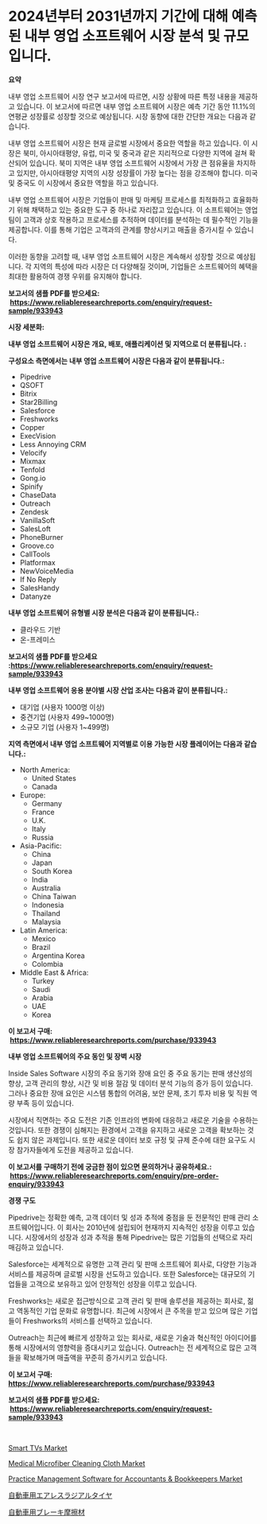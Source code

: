 <p><h1>2024년부터 2031년까지 기간에 대해 예측된 내부 영업 소프트웨어 시장 분석 및 규모입니다.</h1></p><p><strong>요약</strong></p>
<p><p>내부 영업 소프트웨어 시장 연구 보고서에 따르면, 시장 상황에 따른 특정 내용을 제공하고 있습니다. 이 보고서에 따르면 내부 영업 소프트웨어 시장은 예측 기간 동안 11.1%의 연평균 성장률로 성장할 것으로 예상됩니다. 시장 동향에 대한 간단한 개요는 다음과 같습니다.</p><p>내부 영업 소프트웨어 시장은 현재 글로벌 시장에서 중요한 역할을 하고 있습니다. 이 시장은 북미, 아시아태평양, 유럽, 미국 및 중국과 같은 지리적으로 다양한 지역에 걸쳐 확산되어 있습니다. 북미 지역은 내부 영업 소프트웨어 시장에서 가장 큰 점유율을 차지하고 있지만, 아시아태평양 지역의 시장 성장률이 가장 높다는 점을 강조해야 합니다. 미국 및 중국도 이 시장에서 중요한 역할을 하고 있습니다.</p><p>내부 영업 소프트웨어 시장은 기업들이 판매 및 마케팅 프로세스를 최적화하고 효율화하기 위해 채택하고 있는 중요한 도구 중 하나로 자리잡고 있습니다. 이 소프트웨어는 영업 팀이 고객과 상호 작용하고 프로세스를 추적하며 데이터를 분석하는 데 필수적인 기능을 제공합니다. 이를 통해 기업은 고객과의 관계를 향상시키고 매출을 증가시킬 수 있습니다.</p><p>이러한 동향을 고려할 때, 내부 영업 소프트웨어 시장은 계속해서 성장할 것으로 예상됩니다. 각 지역의 특성에 따라 시장은 더 다양해질 것이며, 기업들은 소프트웨어의 혜택을 최대한 활용하여 경쟁 우위를 유지해야 합니다.</p></p>
<p><strong>보고서의 샘플 PDF를 받으세요: &nbsp;<a href="https://www.reliableresearchreports.com/enquiry/request-sample/933943">https://www.reliableresearchreports.com/enquiry/request-sample/933943</a></strong></p>
<p><strong>시장 세분화:</strong></p>
<p><strong> 내부 영업 소프트웨어 시장은 개요, 배포, 애플리케이션 및 지역으로 더 분류됩니다. :</strong></p>
<p><strong>구성요소 측면에서는 내부 영업 소프트웨어 시장은 다음과 같이 분류됩니다.:</strong></p>
<p><ul><li>Pipedrive</li><li>QSOFT</li><li>Bitrix</li><li>Star2Billing</li><li>Salesforce</li><li>Freshworks</li><li>Copper</li><li>ExecVision</li><li>Less Annoying CRM</li><li>Velocify</li><li>Mixmax</li><li>Tenfold</li><li>Gong.io</li><li>Spinify</li><li>ChaseData</li><li>Outreach</li><li>Zendesk</li><li>VanillaSoft</li><li>SalesLoft</li><li>PhoneBurner</li><li>Groove.co</li><li>CallTools</li><li>Platformax</li><li>NewVoiceMedia</li><li>If No Reply</li><li>SalesHandy</li><li>Datanyze</li></ul></p>
<p><strong> 내부 영업 소프트웨어 유형별 시장 분석은 다음과 같이 분류됩니다.:</strong></p>
<p><ul><li>클라우드 기반</li><li>온-프레미스</li></ul></p>
<p><strong>보고서의 샘플 PDF를 받으세요 :<a href="https://www.reliableresearchreports.com/enquiry/request-sample/933943">https://www.reliableresearchreports.com/enquiry/request-sample/933943</a></strong></p>
<p><strong> 내부 영업 소프트웨어 응용 분야별 시장 산업 조사는 다음과 같이 분류됩니다.:</strong></p>
<p><ul><li>대기업 (사용자 1000명 이상)</li><li>중견기업 (사용자 499~1000명)</li><li>소규모 기업 (사용자 1~499명)</li></ul></p>
<p><strong>지역 측면에서 내부 영업 소프트웨어 지역별로 이용 가능한 시장 플레이어는 다음과 같습니다.:</strong></p>
<p><ul>
    <li>
        North America:
        <ul>
            <li>United States</li>
            <li>Canada</li>
        </ul>
    </li>
    <li>
        Europe:
        <ul>
            <li>Germany</li>
            <li>France</li>
            <li>U.K.</li>
            <li>Italy</li>
            <li>Russia</li>
        </ul>
    </li>
    <li>
        Asia-Pacific:
        <ul>
            <li>China</li>
            <li>Japan</li>
            <li>South Korea</li>
            <li>India</li>
            <li>Australia</li>
            <li>China Taiwan</li>
            <li>Indonesia</li>
            <li>Thailand</li>
            <li>Malaysia</li>
        </ul>
    </li>
    <li>
        Latin America:
        <ul>
            <li>Mexico</li>
            <li>Brazil</li>
            <li>Argentina Korea</li>
            <li>Colombia</li>
        </ul>
    </li>
    <li>
        Middle East & Africa:
        <ul>
            <li>Turkey</li>
            <li>Saudi</li>
            <li>Arabia</li>
            <li>UAE</li>
            <li>Korea</li>
        </ul>
    </li>
    </ul></p>
<p><strong>이 보고서 구매: &nbsp;<a href="https://www.reliableresearchreports.com/purchase/933943">https://www.reliableresearchreports.com/purchase/933943</a></strong></p>
<p><strong>내부 영업 소프트웨어의 주요 동인 및 장벽 시장</strong></p>
<p><p>Inside Sales Software 시장의 주요 동기와 장애 요인 중 주요 동기는 판매 생산성의 향상, 고객 관리의 향상, 시간 및 비용 절감 및 데이터 분석 기능의 증가 등이 있습니다. 그러나 중요한 장애 요인은 시스템 통합의 어려움, 보안 문제, 초기 투자 비용 및 직원 역량 부족 등이 있습니다.</p><p>시장에서 직면하는 주요 도전은 기존 인프라의 변화에 대응하고 새로운 기술을 수용하는 것입니다. 또한 경쟁이 심해지는 환경에서 고객을 유지하고 새로운 고객을 확보하는 것도 쉽지 않은 과제입니다. 또한 새로운 데이터 보호 규정 및 규제 준수에 대한 요구도 시장 참가자들에게 도전을 제공하고 있습니다.</p></p>
<p><strong>이 보고서를 구매하기 전에 궁금한 점이 있으면 문의하거나 공유하세요.: &nbsp;<a href="https://www.reliableresearchreports.com/enquiry/pre-order-enquiry/933943">https://www.reliableresearchreports.com/enquiry/pre-order-enquiry/933943</a></strong></p>
<p><strong>경쟁 구도</strong></p>
<p><p>Pipedrive는 정확한 예측, 고객 데이터 및 성과 추적에 중점을 둔 전문적인 판매 관리 소프트웨어입니다. 이 회사는 2010년에 설립되어 현재까지 지속적인 성장을 이루고 있습니다. 시장에서의 성장과 성과 추적을 통해 Pipedrive는 많은 기업들의 선택으로 자리매김하고 있습니다.</p><p> Salesforce는 세계적으로 유명한 고객 관리 및 판매 소프트웨어 회사로, 다양한 기능과 서비스를 제공하며 글로벌 시장을 선도하고 있습니다. 또한 Salesforce는 대규모의 기업들을 고객으로 보유하고 있어 안정적인 성장을 이루고 있습니다.</p><p> Freshworks는 새로운 접근방식으로 고객 관리 및 판매 솔루션을 제공하는 회사로, 젊고 역동적인 기업 문화로 유명합니다. 최근에 시장에서 큰 주목을 받고 있으며 많은 기업들이 Freshworks의 서비스를 선택하고 있습니다.</p><p>Outreach는 최근에 빠르게 성장하고 있는 회사로, 새로운 기술과 혁신적인 아이디어를 통해 시장에서의 영향력을 증대시키고 있습니다. Outreach는 전 세계적으로 많은 고객들을 확보해가며 매출액을 꾸준히 증가시키고 있습니다.</p></p>
<p><strong>이 보고서 구매: &nbsp; <a href="https://www.reliableresearchreports.com/purchase/933943">https://www.reliableresearchreports.com/purchase/933943</a></strong></p>
<p><strong>보고서의 샘플 PDF를 받으세요: &nbsp;<a href="https://www.reliableresearchreports.com/enquiry/request-sample/933943">https://www.reliableresearchreports.com/enquiry/request-sample/933943</a></strong><strong></strong></p>
<p>&nbsp;</p>
<p><p><a href="https://view.publitas.com/reportprime-1/smart-tvs-market-size-focuses-on-market-dynamics-in-depth-analysis-and-future-projections-of-its-market-forecasted-for-period-from-2024-to-2031/">Smart TVs Market</a></p><p><a href="https://github.com/mauripalmi/Market-Research-Report-List-2/blob/main/medical-microfiber-cleaning-cloth-market.md">Medical Microfiber Cleaning Cloth Market</a></p><p><a href="https://unruly-ladybug-44b.notion.site/Practice-Management-Software-for-Accountants-Bookkeepers-Market-Size-Growing-and-Forecasted-for-pe-8d4949beb5114efaafb6a9c6f9a03336">Practice Management Software for Accountants & Bookkeepers Market</a></p><p><a href="https://medium.com/@suysuyheng/%E8%87%AA%E5%8B%95%E8%BB%8A%E7%94%A8%E3%82%A8%E3%82%A2%E3%83%AC%E3%82%B9%E3%83%A9%E3%82%B8%E3%82%A2%E3%83%AB%E3%82%BF%E3%82%A4%E3%83%A4%E5%B8%82%E5%A0%B4%E8%A6%8F%E6%A8%A1%E3%81%AF-%E4%B8%96%E7%95%8C%E3%81%AE%E7%94%A3%E6%A5%AD%E3%81%AB%E3%81%8A%E3%81%91%E3%82%8B%E6%9C%80%E9%81%A9%E3%81%AA%E3%83%9E%E3%83%BC%E3%82%B1%E3%83%86%E3%82%A3%E3%83%B3%E3%82%B0%E3%83%81%E3%83%A3%E3%83%8D%E3%83%AB%E3%82%92%E7%A4%BA%E3%81%97%E3%81%A6%E3%81%84%E3%81%BE%E3%81%99-00f2614dc987">自動車用エアレスラジアルタイヤ</a></p><p><a href="https://medium.com/@cecuraprangm/%E8%87%AA%E5%8B%95%E8%BB%8A%E7%94%A8%E3%83%96%E3%83%AC%E3%83%BC%E3%82%AD%E6%91%A9%E6%93%A6%E6%9D%90%E6%96%99%E3%81%AE%E5%B8%82%E5%A0%B4%E5%88%86%E6%9E%90%E3%81%A82024%E5%B9%B4%E3%81%8B%E3%82%892031%E5%B9%B4%E3%81%AE%E6%9C%9F%E9%96%93%E3%81%AB%E4%BA%88%E6%B8%AC%E3%81%95%E3%82%8C%E3%82%8B%E5%B8%82%E5%A0%B4%E8%A6%8F%E6%A8%A1-22c12d3b3ddb">自動車用ブレーキ摩擦材</a></p></p>